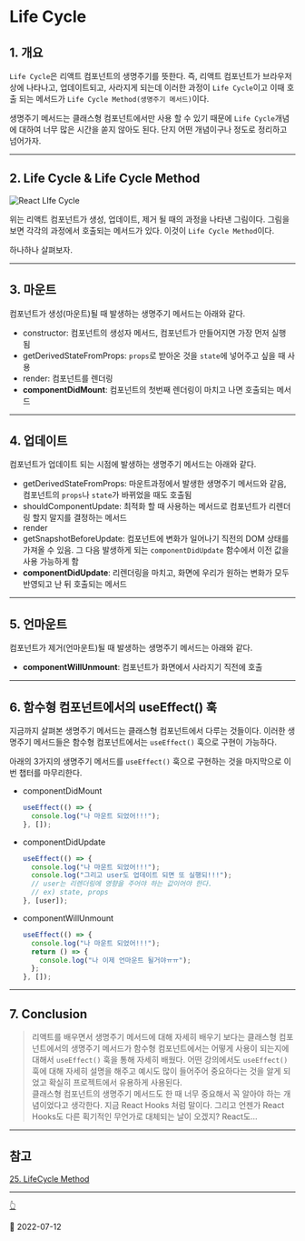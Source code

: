 # Life Cycle

## 1. 개요

`Life Cycle`은 리액트 컴포넌트의 생명주기를 뜻한다. 즉, 리액트 컴포넌트가 브라우저상에 나타나고, 업데이트되고, 사라지게 되는데 이러한 과정이 `Life Cycle`이고 이때 호출 되는 메서드가 `Life Cycle Method(생명주기 메서드)`이다.

생명주기 메서드는 클래스형 컴포넌트에서만 사용 할 수 있기 때문에 `Life Cycle`개념에 대하여 너무 많은 시간을 쏟지 않아도 된다. 단지 어떤 개념이구나 정도로 정리하고 넘어가자.

---

## 2. Life Cycle & Life Cycle Method

![React LIfe Cycle](https://i.imgur.com/cNfpEph.png)

위는 리액트 컴포넌트가 생성, 업데이트, 제거 될 때의 과정을 나타낸 그림이다. 그림을 보면 각각의 과정에서 호출되는 메서드가 있다. 이것이 `Life Cycle Method`이다.

하나하나 살펴보자.

---

## 3. 마운트

컴포넌트가 생성(마운트)될 때 발생하는 생명주기 메서드는 아래와 같다.

- constructor: 컴포넌트의 생성자 메서드, 컴포넌트가 만들어지면 가장 먼저 실행 됨
- getDerivedStateFromProps: `props`로 받아온 것을 `state`에 넣어주고 싶을 때 사용
- render: 컴포넌트를 렌더링
- **componentDidMount**: 컴포넌트의 첫번째 렌더링이 마치고 나면 호출되는 메서드

---

## 4. 업데이트

컴포넌트가 업데이트 되는 시점에 발생하는 생명주기 메서드는 아래와 같다.

- getDerivedStateFromProps: 마운트과정에서 발생한 생명주기 메서드와 같음, 컴포넌트의 `props`나 `state`가 바뀌었을 때도 호출됨
- shouldComponentUpdate: 최적화 할 때 사용하는 메서드로 컴포넌트가 리렌더링 할지 말지를 결정하는 메서드
- render
- getSnapshotBeforeUpdate: 컴포넌트에 변화가 일어나기 직전의 DOM 상태를 가져올 수 있음. 그 다음 발생하게 되는 `componentDidUpdate` 함수에서 이전 값을 사용 가능하게 함
- **componentDidUpdate**: 리렌더링을 마치고, 화면에 우리가 원하는 변화가 모두 반영되고 난 뒤 호출되는 메서드

---

## 5. 언마운트

컴포넌트가 제거(언마운트)될 때 발생하는 생명주기 메서드는 아래와 같다.

- **componentWillUnmount**: 컴포넌트가 화면에서 사라지기 직전에 호출

---

## 6. 함수형 컴포넌트에서의 useEffect() 훅

지금까지 살펴본 생명주기 메서드는 클래스형 컴포넌트에서 다루는 것들이다. 이러한 생명주기 메서드들은 함수형 컴포넌트에서는 `useEffect()` 훅으로 구현이 가능하다.

아래의 3가지의 생명주기 메서드를 `useEffect()` 훅으로 구현하는 것을 마지막으로 이번 챕터를 마무리한다.

- componentDidMount

  ```js
  useEffect(() => {
    console.log("나 마운트 되었어!!!");
  }, []);
  ```

- componentDidUpdate

  ```js
  useEffect(() => {
    console.log("나 마운트 되었어!!!");
    console.log("그리고 user도 업데이트 되면 또 실행되!!!");
    // user는 리렌더링에 영향을 주어야 하는 값이어야 한다.
    // ex) state, props
  }, [user]);
  ```

- componentWillUnmount

  ```js
  useEffect(() => {
    console.log("나 마운트 되었어!!!");
    return () => {
      console.log("나 이제 언마운트 될거야ㅠㅠ");
    };
  }, []);
  ```

---

## 7. Conclusion

> 리액트를 배우면서 생명주기 메서드에 대해 자세히 배우기 보다는 클래스형 컴포넌트에서의 생명주기 메서드가 함수형 컴포넌트에서는 어떻게 사용이 되는지에 대해서 `useEffect()` 훅을 통해 자세히 배웠다. 어떤 강의에서도 `useEffect()` 훅에 대해 자세히 설명을 해주고 예시도 많이 들어주어 중요하다는 것을 알게 되었고 확실히 프로젝트에서 유용하게 사용된다.  
> 클래스형 컴포넌트의 생명주기 메서드도 한 때 너무 중요해서 꼭 알아야 하는 개념이었다고 생각한다. 지금 React Hooks 처럼 말이다. 그리고 언젠가 React Hooks도 다른 획기적인 무언가로 대체되는 날이 오겠지? React도...

---

## 참고

[25. LifeCycle Method](https://react.vlpt.us/basic/25-lifecycle.html)

---

[👆](#life-cycle)

📅 2022-07-12

